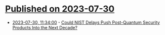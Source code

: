 # [Published on 2023-07-30](index.md)

* [2023-07-30, 11:34:00](https://it.slashdot.org/story/23/07/30/0143248/could-nist-delays-push-post-quantum-security-products-into-the-next-decade?utm_source=rss1.0mainlinkanon&utm_medium=feed) - [Could NIST Delays Push Post-Quantum Security Products Into the Next Decade?](https://it.slashdot.org/story/23/07/30/0143248/could-nist-delays-push-post-quantum-security-products-into-the-next-decade?utm_source=rss1.0mainlinkanon&utm_medium=feed)
